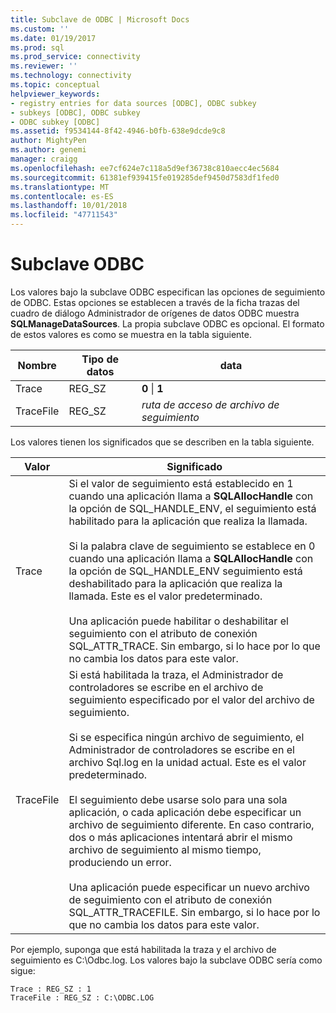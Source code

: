 ```yaml
---
title: Subclave de ODBC | Microsoft Docs
ms.custom: ''
ms.date: 01/19/2017
ms.prod: sql
ms.prod_service: connectivity
ms.reviewer: ''
ms.technology: connectivity
ms.topic: conceptual
helpviewer_keywords:
- registry entries for data sources [ODBC], ODBC subkey
- subkeys [ODBC], ODBC subkey
- ODBC subkey [ODBC]
ms.assetid: f9534144-8f42-4946-b0fb-638e9dcde9c8
author: MightyPen
ms.author: genemi
manager: craigg
ms.openlocfilehash: ee7cf624e7c118a5d9ef36738c810aecc4ec5684
ms.sourcegitcommit: 61381ef939415fe019285def9450d7583df1fed0
ms.translationtype: MT
ms.contentlocale: es-ES
ms.lasthandoff: 10/01/2018
ms.locfileid: "47711543"
---
```

# <a name="odbc-subkey"></a>Subclave ODBC
Los valores bajo la subclave ODBC especifican las opciones de seguimiento de ODBC. Estas opciones se establecen a través de la ficha trazas del cuadro de diálogo Administrador de orígenes de datos ODBC muestra **SQLManageDataSources**. La propia subclave ODBC es opcional. El formato de estos valores es como se muestra en la tabla siguiente.  
  
|Nombre|Tipo de datos|data|  
|----------|---------------|----------|  
|Trace|REG_SZ|**0** &#124; **1**|  
|TraceFile|REG_SZ|*ruta de acceso de archivo de seguimiento*|  
  
 Los valores tienen los significados que se describen en la tabla siguiente.  
  
|Valor|Significado|  
|-----------|-------------|  
|Trace|Si el valor de seguimiento está establecido en 1 cuando una aplicación llama a **SQLAllocHandle** con la opción de SQL_HANDLE_ENV, el seguimiento está habilitado para la aplicación que realiza la llamada.<br /><br /> Si la palabra clave de seguimiento se establece en 0 cuando una aplicación llama a **SQLAllocHandle** con la opción de SQL_HANDLE_ENV seguimiento está deshabilitado para la aplicación que realiza la llamada. Este es el valor predeterminado.<br /><br /> Una aplicación puede habilitar o deshabilitar el seguimiento con el atributo de conexión SQL_ATTR_TRACE. Sin embargo, si lo hace por lo que no cambia los datos para este valor.|  
|TraceFile|Si está habilitada la traza, el Administrador de controladores se escribe en el archivo de seguimiento especificado por el valor del archivo de seguimiento.<br /><br /> Si se especifica ningún archivo de seguimiento, el Administrador de controladores se escribe en el archivo Sql.log en la unidad actual. Este es el valor predeterminado.<br /><br /> El seguimiento debe usarse solo para una sola aplicación, o cada aplicación debe especificar un archivo de seguimiento diferente. En caso contrario, dos o más aplicaciones intentará abrir el mismo archivo de seguimiento al mismo tiempo, produciendo un error.<br /><br /> Una aplicación puede especificar un nuevo archivo de seguimiento con el atributo de conexión SQL_ATTR_TRACEFILE. Sin embargo, si lo hace por lo que no cambia los datos para este valor.|  
  
 Por ejemplo, suponga que está habilitada la traza y el archivo de seguimiento es C:\Odbc.log. Los valores bajo la subclave ODBC sería como sigue:  
  
```  
Trace : REG_SZ : 1  
TraceFile : REG_SZ : C:\ODBC.LOG  
  
```
